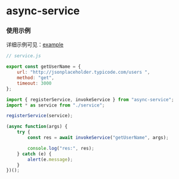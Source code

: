 # async-service

### 使用示例

详细示例可见：[example](https://github.com/abell123456/async-service/tree/master/example)

```js
// service.js

export const getUserName = {
    url: "http://jsonplaceholder.typicode.com/users ",
    method: "get",
    timeout: 3000
};

```

```js
import { registerService, invokeService } from "async-service";
import * as service from "./service";

registerService(service);

(async function(args) {
    try {
        const res = await invokeService("getUserName", args);

        console.log("res:", res);
    } catch (e) {
        alert(e.message);
    }
})();

```

